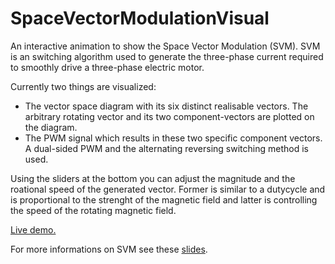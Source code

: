 # SpaceVectorModulationVisual
An interactive animation to show the Space Vector Modulation (SVM). SVM is an
switching algorithm used to generate the three-phase current required to 
smoothly drive a three-phase electric motor.

Currently two things are visualized: 
* The vector space diagram with its six distinct realisable vectors. The 
arbitrary rotating vector and its two component-vectors are plotted on the diagram. 
* The PWM signal which results in these two specific component vectors. A 
dual-sided PWM and the alternating reversing switching method is used.

Using the sliders at the bottom you can adjust the magnitude and the roational
speed of the generated vector. Former is similar to a 
dutycycle and is proportional to the strenght of the magnetic field and latter is controlling
the speed of the rotating magnetic field.

[Live demo.](https://darkdeep.space/svm.html)

For more informations on SVM 
see these [slides](http://www.kappaiq.com/download/presentation-material/PDF/05%20Modulation.pdf).
